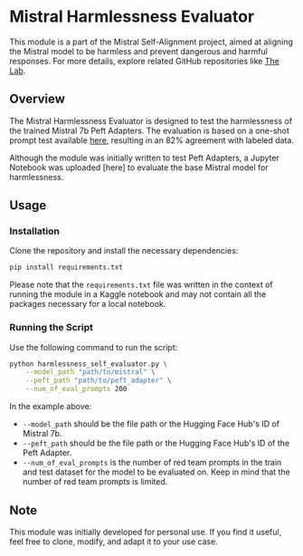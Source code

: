 # Mistral Harmlessness Evaluator

This module is a part of the Mistral Self-Alignment project, aimed at aligning the Mistral model to be harmless and prevent dangerous and harmful responses. For more details, explore related GitHub repositories like [The Lab](https://github.com/August-murr/Lab).

## Overview

The Mistral Harmlessness Evaluator is designed to test the harmlessness of the trained Mistral 7b Peft Adapters. The evaluation is based on a one-shot prompt test available [here](https://github.com/August-murr/Lab/tree/main/Self-evaluation), resulting in an 82% agreement with labeled data.

Although the module was initially written to test Peft Adapters, a Jupyter Notebook was uploaded [here] to evaluate the base Mistral model for harmlessness.

## Usage

### Installation

Clone the repository and install the necessary dependencies:

```bash
pip install requirements.txt
```

Please note that the `requirements.txt` file was written in the context of running the module in a Kaggle notebook and may not contain all the packages necessary for a local notebook.

### Running the Script

Use the following command to run the script:

```bash
python harmlessness_self_evaluator.py \
    --model_path "path/to/mistral" \
    --peft_path "path/to/peft_adapter" \
    --num_of_eval_prompts 200
```

In the example above:
- `--model_path` should be the file path or the Hugging Face Hub's ID of Mistral 7b.
- `--peft_path` should be the file path or the Hugging Face Hub's ID of the Peft Adapter.
- `--num_of_eval_prompts` is the number of red team prompts in the train and test dataset for the model to be evaluated on. Keep in mind that the number of red team prompts is limited.

## Note

This module was initially developed for personal use. If you find it useful, feel free to clone, modify, and adapt it to your use case.
